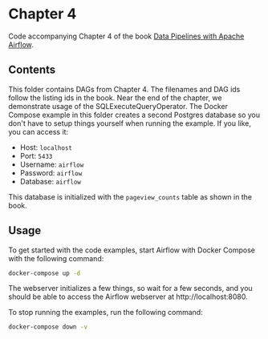 # Chapter 4

Code accompanying Chapter 4 of the book [Data Pipelines with Apache Airflow](https://www.manning.com/books/data-pipelines-with-apache-airflow).

## Contents

This folder contains DAGs from Chapter 4. The filenames and DAG ids follow the listing ids in the book. Near
the end of the chapter, we demonstrate usage of the SQLExecuteQueryOperator. The Docker Compose example in this
folder creates a second Postgres database so you don't have to setup things yourself when running the example.
If you like, you can access it:

- Host: `localhost`
- Port: `5433`
- Username: `airflow`
- Password: `airflow`
- Database: `airflow`

This database is initialized with the `pageview_counts` table as shown in the book.

## Usage

To get started with the code examples, start Airflow with Docker Compose with the following command:

```bash
docker-compose up -d
```

The webserver initializes a few things, so wait for a few seconds, and you should be able to access the
Airflow webserver at http://localhost:8080.

To stop running the examples, run the following command:

```bash
docker-compose down -v
```
